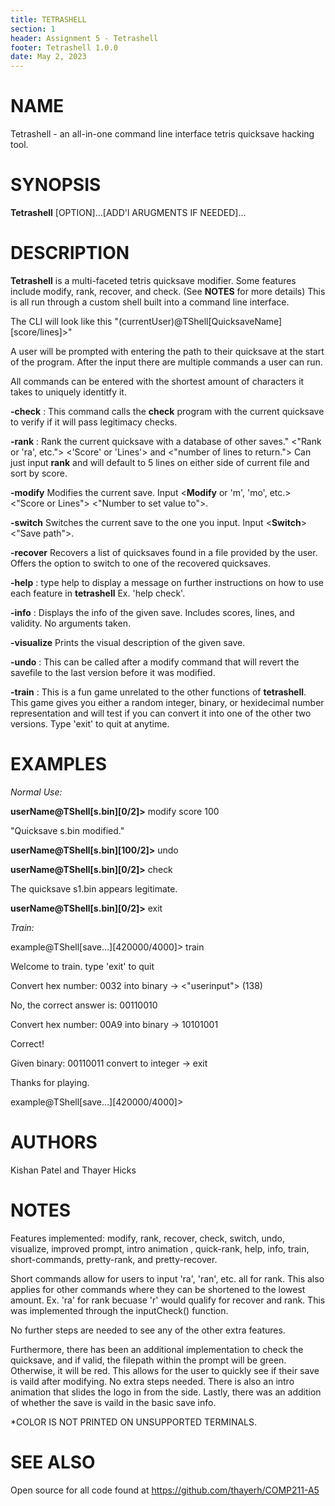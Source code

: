 ```yaml
---
title: TETRASHELL
section: 1
header: Assignment 5 - Tetrashell
footer: Tetrashell 1.0.0
date: May 2, 2023
---
```

# NAME
Tetrashell - an all-in-one command line interface tetris quicksave hacking tool. 

# SYNOPSIS
**Tetrashell** [OPTION]...[ADD'l ARUGMENTS IF NEEDED]...

# DESCRIPTION
**Tetrashell** is a multi-faceted tetris quicksave modifier. Some features include modify, rank, recover, and check. (See **NOTES** for more details) This is all run through a custom shell built into a command line interface. 

The CLI will look like this "(currentUser)@TShell[QuicksaveName][score/lines]>"

A user will be prompted with entering the path to their quicksave at the start of the program. After the input there are multiple commands a user can run.

All commands can be entered with the shortest amount of characters it takes to uniquely identitfy it.

**-check** 
: This command calls the **check** program with the current quicksave to verify if it will pass legitimacy checks.

**-rank** 
: Rank the current quicksave with a database of other saves." <"Rank or 'ra', etc."> <'Score' or 'Lines'> and <"number of lines to return."> Can just input **rank** and will default to 5 lines on either side of current file and sort by score.

**-modify**
Modifies the current save. Input <**Modify** or 'm', 'mo', etc.> <"Score or Lines"> <"Number to set value to">.

**-switch**
Switches the current save to the one you input. Input <**Switch**> <"Save path">.

**-recover**
Recovers a list of quicksaves found in a file provided by the user. Offers the option to switch to one of the recovered quicksaves.

**-help**
: type help to display a message on further instructions on how to use each feature in **tetrashell** Ex. 'help check'.

**-info**
: Displays the info of the given save. Includes scores, lines, and validity. No arguments taken. 

**-visualize**
Prints the visual description of the given save.

**-undo** 
: This can be called after a modify command that will revert the savefile to the last version before it was modified. 

**-train**
: This is a fun game unrelated to the other functions of **tetrashell**. This game gives you either a random integer, binary, or hexidecimal number representation and will test if you can convert it into one of the other two versions. Type 'exit' to quit at anytime. 

# EXAMPLES
*Normal Use:*

**userName@TShell[s.bin][0/2]>** modify score 100

"Quicksave s.bin modified."

**userName@TShell[s.bin][100/2]>** undo

**userName@TShell[s.bin][0/2]>** check

The quicksave s1.bin appears legitimate.

**userName@TShell[s.bin][0/2]>** exit

*Train:*

example@TShell[save...][420000/4000]> train

Welcome to train. type 'exit' to quit

Convert hex number: 0032 into binary -> <"userinput"> (138)

No, the correct answer is: 00110010

Convert hex number: 00A9 into binary -> 10101001

Correct!

Given binary: 00110011 convert to integer -> exit

Thanks for playing.

example@TShell[save...][420000/4000]> 



# AUTHORS
Kishan Patel and Thayer Hicks

# NOTES
Features implemented: modify, rank, recover, check, switch, undo, visualize, improved prompt, intro animation
, quick-rank, help, info, train, short-commands, pretty-rank, and pretty-recover.

Short commands allow for users to input  'ra', 'ran', etc. all for rank. This also applies for other commands where they can be shortened to the lowest amount. 
Ex. 'ra' for rank becuase 'r' would qualify for recover and rank. This was implemented through the inputCheck() function.


No further steps are needed to see any of the other extra features.

Furthermore, there has been an additional implementation to check the quicksave, 
and if valid, the filepath within the prompt will be green. Otherwise, it will be red. 
This allows for the user to quickly see if their save is vaild after modifying. No extra steps needed.
There is also an intro animation that slides the logo in from the side. Lastly, there was an addition of whether the save is vaild in
the basic save info.  

*COLOR IS NOT PRINTED ON UNSUPPORTED TERMINALS. 

# SEE ALSO 
Open source for all code found at https://github.com/thayerh/COMP211-A5 
